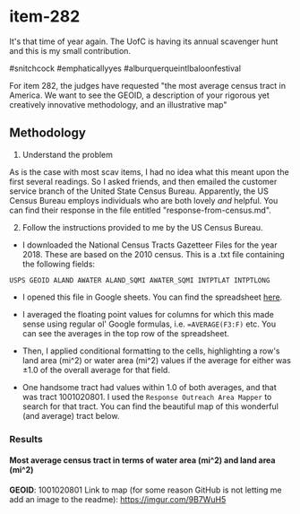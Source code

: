 # item-282

It's that time of year again. The UofC is having its annual scavenger hunt and this is my small contribution.

\#snitchcock \#emphaticallyyes \#alburquerqueintlbaloonfestival

For item 282, the judges have requested "the most average census tract in America. We want to see the GEOID, a description of your rigorous yet creatively innovative methodology, and an illustrative map"

## Methodology

1. Understand the problem

As is the case with most scav items, I had no idea what this meant upon the first several readings. So I asked friends, and then emailed the customer service branch of the United State Census Bureau. Apparently, the US Census Bureau employs individuals who are both lovely _and_ helpful. You can find their response in the file entitled "response-from-census.md".

2. Follow the instructions provided to me by the US Census Bureau.

- I downloaded the National Census Tracts Gazetteer Files	for the year 2018. These are based on the 2010 census. This is a .txt file containing the following fields:

`USPS GEOID ALAND AWATER ALAND_SQMI AWATER_SQMI INTPTLAT INTPTLONG`

- I opened this file in Google sheets. You can find the spreadsheet [here](https://docs.google.com/spreadsheets/d/13V_61OSEUaBGR1c70YHgCn3a-s5ZuGZGa4xDTScvaUQ/edit?usp=sharing).

- I averaged the floating point values for columns for which this made sense using regular ol' Google formulas, i.e. `=AVERAGE(F3:F)` etc. You can see the averages in the top row of the spreadsheet.

- Then, I applied conditional formatting to the cells, highlighting a row's land area (mi^2) or water area (mi^2) values if the average for either was ±1.0 of the overall average for that field.

- One handsome tract had values within 1.0 of both averages, and that was tract 1001020801. I used the `Response Outreach Area Mapper` to search for that tract. You can find the beautiful map of this wonderful (and average) tract below.

### Results

#### Most average census tract in terms of water area (mi^2) and land area (mi^2)

**GEOID**: 1001020801
Link to map (for some reason GitHub is not letting me add an image to the readme): https://imgur.com/9B7WuH5
